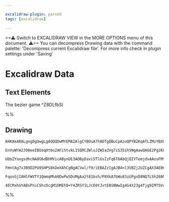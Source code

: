 ```yaml
---

excalidraw-plugin: parsed
tags: [excalidraw]

---
```

==⚠  Switch to EXCALIDRAW VIEW in the MORE OPTIONS menu of this document. ⚠== You can decompress Drawing data with the command palette: 'Decompress current Excalidraw file'. For more info check in plugin settings under 'Saving'


# Excalidraw Data
## Text Elements
The bezier game ^Z8DLfbSl

%%
## Drawing
```compressed-json
N4KAkARALgngDgUwgLgAQQQDwMYEMA2AlgCYBOuA7hADTgQBuCpAzoQPYB2KqATLZMzYBXUtiRoIACyhQ4zZAHoFAc0JRJQgEYA6bGwC2CgF7N6hbEcK4OCtptbErHALRY8RMpWdx8Q1TdIEfARcZgRmBShcZQUebQBmbQAGGjoghH0EDihmbgBtcDBQMBKIEm4IAC0ADgARABkAM00AZXxUkshYRAqoLCgO0sxuZwBWaur+UpgRgEZZuJ5RqcgK

EnVuWYA2JO0eeIBOaqOt6u2AFiStvkLISQRCZWluJZWIa2Vg7iS35ihSNgAawQAGE2Pg2KQKgBiWYIOFwwaQTS4bCA5QAoQcYhgiFQiT/azMOC4QLZJEQRqEfD4FqwL4SQQeCl/AHAgDq60kL1+/yBCDpMAZ6CZ5TemKeHHCuTQszebBJ2DUM1lSR+twgGOEcAAksQZag8gBdN6NciZPXcDhCGlvQjYrAVXApcXCbFS5gG622jVhBDETZbUYHJLV

UbbZYaxgsdhcNA8G6dBhMVicABynDE3AOByDaviSTlGsIzFq6T6AbQjQIYTemjdxAAosFMtkvTb8G8hHBiLgK5sAOw8c7nHizc7xbaHN5EDiAq0dmdsNH+7jV/C1jV9TADCQAFXuqE0CEsTFQylwmQp5Aoe/6FQPCCPJ8IZ4vV9NnCgLUIRnEvHVJNGi/AAxS9qRVVBIyTbcoAAQSIZQ43QYJGgGN5oygcwCAQx5kOgBUKT0bJcHtJhLTQb1Ow1S

FHntAg7x3B9D2PU9SHPS8kDeXAhCgNgACVwl/f9/iEBAZzIgAJB4nl3VBZj2UZCgAX3AE06FwOA4DpPt/2KLp7ivCREOeKYGFfCgACFUXRTFsVxSEYUaZyXMGCBsBEMkoB1Pp9DpNlQXBRyJFheEwrcjzSC8nyMmstEtSxHEgvxdBCQ4YlSSydDCnczyspi/QQOpWl6X/CBRQDMzIui3z/P5TliA2eMqry7ICrq4FBWFcrwTFHLqvy3z+OESVpU2

FqosGjIAHlFWVTY1QmmqMhA0DwPwSDoMgAa2t81bsh/P8XkA7bWu83zGPgxD8NQ7LSh286Mh00h4KitgKHuXBK1QKilqm/RG2xOC3o+kJvveEG3OYbAARpAANbhqniAczOh2H8AATW4c5ql2ActogIw2AMbh9MgegCDEzYVL+3aMmGxKPQNCA7MqnKMRIQ7/1+9nSBIByUrJiBLPBcHoRBA4JYlilBOUG1SRhRtaiVpWIBp/qzo6hBZqwzh2x9Uo

4ECMxhGYABxPniC5hcDcgM1OMEh0+Y4ZRSY1LJcE0YJvtE8SNWwIg4G4X23g4Tjg9IMT5V42cRMjhB1dKOwACsEGwHIWjDuAAFk2GIBBAc9721xrBOwGU/hKWpcJSdU5SgA=
```
%%